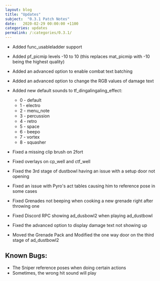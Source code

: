 ```yaml
---
layout: blog
title: "Updates"
subject:  "0.3.1 Patch Notes"
date:   2020-02-29 00:00:00 +1100
categories: updates
permalink: /:categories/0.3.1/ 
---
```

- Added func_usableladder support
- Added pf_picmip levels -10 to 10 (this replaces mat_picmip with -10 being the highest quality)
- Added an advanced option to enable combat text batching
- Added an advanced option to change the RGB values of damage text
- Added new default sounds to tf_dingalingaling_effect:
    - 0 - default
    - 1 - electro
    - 2 - menu_note
    - 3 - percussion
    - 4 - retro
    - 5 - space
    - 6 - beepo
    - 7 - vortex
    - 8 - squasher

- Fixed a missing clip brush on 2fort
- Fixed overlays on cp_well and ctf_well
- Fixed the 3rd stage of dustbowl having an issue with a setup door not opening
- Fixed an issue with Pyro's act tables causing him to reference pose in some cases
- Fixed Grenades not beeping when cooking a new grenade right after throwing one
- Fixed Discord RPC showing ad_dusbowl2 when playing ad_dustbowl
- Fixed the advanced option to display damage text not showing up
- Moved the Grenade Pack and Modified the one way door on the third stage of ad_dustbowl2

## Known Bugs:
- The Sniper reference poses when doing certain actions 
- Sometimes, the wrong hit sound will play 
